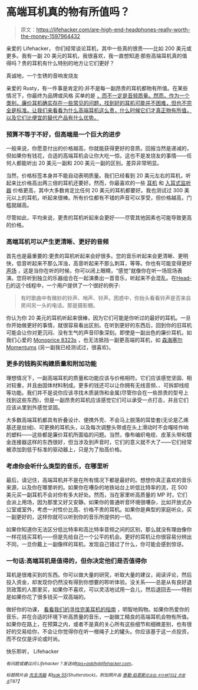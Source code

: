 # 高端耳机真的物有所值吗？

> 原文：<https://lifehacker.com/are-high-end-headphones-really-worth-the-money-1597964432>

亲爱的 Lifehacker，
你们经常谈论耳机，其中一些真的很贵——比如 200 美元或更多。我有一副 20 美元的耳机，我很喜欢，我一直想知道:那些高端耳机真的值得吗？贵的耳机有什么特别的地方让它们更好？



真诚地，一个生锈的音响发烧友

亲爱的 Rusty，有一件事是肯定的:并不是每一副昂贵的耳机都物有所值。在某些情况下，你最终为品牌或风格 买单的是 [，而不一定是音频质量。然而，作为一个类别，廉价耳机确实存在一些常见的问题，找到好的耳机可能并不困难，但也不完全是标准。让我们来看看为什么高端耳机这么贵，什么时候它们才真正物有所值，以及它们比便宜的替代产品有什么优势。](https://lifehacker.com/are-beats-by-dre-headphones-any-good-1509805994)

### 预算不等于不好，但高端是一个巨大的进步

一般来说，你愿意付出的价格越高，你就能获得更好的音质。回报当然是递减的，但如果你有钱花，合适的高端耳机会让你大吃一惊。这也不是发烧友的事情——任何人都能听出 20 美元一副和 200 美元一副的区别。差异非常明显。

当然，价格标签本身并不能自动表明质量。我们已经看到 20 美元左右的耳机，听起来比价格高出两三倍的耳机还要好。然而，你最喜欢的一些 [耳机](http://lifehacker.com/five-best-headphones-5949489) 和 [入耳式监听器](http://lifehacker.com/five-best-earbuds-5959383) 价格更高，其中大多数肯定比任何 20 美元的耳机都要好。我也测试过 300 美元以上的耳机，听起来很棒。所有价位都有不错的声音可以享受，但价格越高，门槛就越高。

尽管如此，平均来说，更贵的耳机听起来会更好——尽管其他因素也可能导致更高的价格。

### 高端耳机可以产生更清晰、更好的音频

首先也是最重要的:更贵的耳机听起来会好很多。您的音乐听起来会更清晰、更明快，低音听起来不那么浑浊，高音听起来不那么刺耳，等等。你也有可能变得更好 [声场](http://en.wikipedia.org/wiki/Sound_stage) ，这是当你在听的时候，你可以闭上眼睛，“感觉”就像你在听一场现场表演。您将听到独立的乐器组合在一起演奏出一首音乐，听起来不会混乱。在[Head-Fi](http://www.head-fi.org/t/244676/what-is-soundstage)的这个线程中，一个用户提供了一个很好的例子:

> 有时歌曲中有微妙的铃声、哨声、铃声。困惑中，你抬头看看铃声是否来自房间另一头的电话。那是摄影棚。

你认为你 20 美元的耳机听起来很棒，因为它们可能是你听过的最好的耳机。一旦你开始做更好的事情，就很容易看出区别。在听到更好的东西后，回到你的旧耳机可能会让你对更沉闷、没有生气的声音印象深刻。即使是一副出色的廉价耳机，如我们心爱的 [Monoprice 8323s](http://www.monoprice.com/Product?c_id=108&cp_id=10823&cs_id=1082302&p_id=8323&seq=1&format=2) ，也无法抵挡一副更高端的耳机，如 [森海塞尔 Momentums](http://en-us.sennheiser.com/over-ear-headphone-momentum-stereo) (另一副我已经测试过，很喜欢)。

### 更多的钱购买构建质量和附加功能

理想情况下，一副高端耳机的质量和功能应该与价格相符。它们应该感觉坚固、相对较重，并且由固体材料制成。更多的钱还可以让你拥有无线音频、、可拆卸线缆等功能。我们并不是说你应该寻找木质装饰和金属(尽管你会在一些昂贵的型号上找到这些东西)，但是一副昂贵的耳机应该感觉它们可以承受一点打击，并且它们应该从里到外感觉坚固。

大多数高端耳机都具有折叠设计、便携外壳、不会马上脱落的耳垫套(无论是乙烯基还是丝绒)、可更换的耳机头，以及每次调整头带或在头上滑动时不会嘎吱作响的塑料——这些都是廉价耳机所面临的问题。当然，像布编织电缆、皮革头带和镀金连接器这样的东西很好，但当涉及到声音时，它们的意义就不大了——它们经常被添加到低于标准的驱动器上，只是为了抬高价格。

### 考虑你会听什么类型的音乐，在哪里听

最后，请记住，高端耳机并不是在所有情况下都是最好的。想想你真正喜欢的音乐来源，以及你在哪里听的。如果你在嘈杂的地铁站台上听低比特率的流，花 500 美元买一副耳机不会对你有多大好处。然而，当在家里听高质量的 MP 时，它们会派上用场，因为那里又好又安静。如果你的普通听音环境很嘈杂，比如开放式办公室或室外，考虑一对性价比高、价格不贵的耳机。如果你是典型的家庭听众，买一副更好的，这样你就可以听到你的音乐所提供的一切。

如果你知道你无法区分低比特率和高比特率音频之间的区别，那么就没有理由像你一样花钱买耳机——但是先给自己一个公平的机会。更好的耳机让你很容易分辨出不同，一旦你戴上一副像样的耳机，发现自己错过了什么，你可能会感到惊讶。

### 一句话:高端耳机是值得的，但你决定他们是否值得你

耳机是很难买到的东西。你可以做大量的研究，听取大量的建议，阅读评论，然后投入资金，却发现你仍然没有得到你想要的聆听体验。没关系——总是从有良好退货政策的人那里买，如果你不喜欢，可以灵活地试用一会儿，然后退回去——特别是如果你花了很多钱买一双高端的。

做好你的功课， [看看我们的寻找完美耳机的指南](https://lifehacker.com/how-to-choose-the-perfect-pair-of-headphones-5800772) ，明智地购物。如果你热爱你的音乐，并在合适的环境下听高质量的音乐，一副做工精良的高端耳机会物有所值。如果你在路上，在预算之内，或者不是真的关心所有这些细节和细微差别，也有很好的交易给你，不会让你觉得你在听一根绳子上的罐头。你应该基于这一点投资，而不仅仅是评论或时尚。

快乐聆听，
Lifehacker

*<small>有问题或建议问 Lifehacker？发送给</small>*[*<small>tips+asklh@lifehacker.com</small>*](mailto:tips+asklh@lifehacker.com)*<small>。</small>*

*<small>标题照片由</small>* [*<small>先生洗脑</small>*](http://s.ecrater.com/stores/97145/4a65eff8191dd_97145b.jpg) *<small>和</small>*[*<small>isak 55</small>*](http://www.shutterstock.com/pic.mhtml?id=81954451&src=id)*<small>(Shutterstock)。附加照片由</small>* [*<small>泰勒·伯恩斯</small>*](https://www.flickr.com/photos/tburnes/4842505983)*<small>[*<small>尼古拉·卡什林</small>*](https://www.flickr.com/photos/nkashirin/5325053378)*<small></small>*<small>[*T55】乔恩·B*](https://www.flickr.com/photos/hexidecimal/6673189339)</small></small>*<small>*T87】*</small>

<small></small>